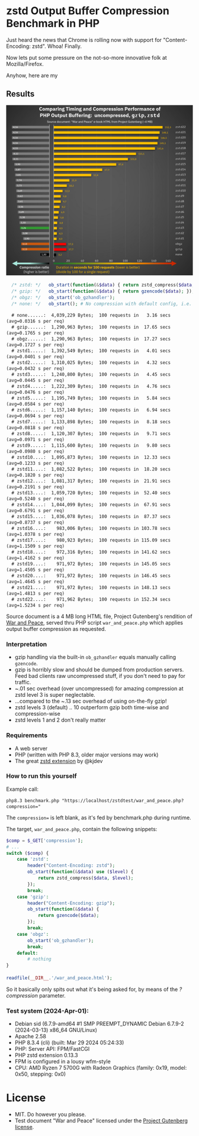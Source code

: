 
# zstd Output Buffer Compression Benchmark in PHP

Just heard the news that Chrome is rolling now with support for "Content-Encoding: zstd". Whoa! Finally.

Now lets put some pressure on the not-so-more innovative folk at Mozilla/Firefox.

Anyhow, here are my

## Results

![zz_result_chart.png](https://github.com/jab4/zstdtest/blob/master/zz_result_chart.png?raw=true)

```PHP
  /* zstd: */   ob_start(function(&$data) { return zstd_compress($data, $level); });
  /* gzip: */   ob_start(function(&$data) { return gzencode($data); });
  /* obgz: */   ob_start('ob_gzhandler');
  /* none: */   ob_start(); # No compression with default config, i.e. zlib.output_compression = Off 
```
```
  # none......:  4,039,229 Bytes;  100 requests in   3.16 secs  (avg=0.0316 s per req)
  # gzip......:  1,290,963 Bytes;  100 requests in  17.65 secs  (avg=0.1765 s per req)
  # obgz......:  1,290,963 Bytes;  100 requests in  17.27 secs  (avg=0.1727 s per req)
  # zstd1.....:  1,392,549 Bytes;  100 requests in   4.01 secs  (avg=0.0401 s per req)
  # zstd2.....:  1,310,025 Bytes;  100 requests in   4.32 secs  (avg=0.0432 s per req)
  # zstd3.....:  1,240,800 Bytes;  100 requests in   4.45 secs  (avg=0.0445 s per req)
  # zstd4.....:  1,222,309 Bytes;  100 requests in   4.76 secs  (avg=0.0476 s per req)
  # zstd5.....:  1,195,749 Bytes;  100 requests in   5.84 secs  (avg=0.0584 s per req)
  # zstd6.....:  1,157,140 Bytes;  100 requests in   6.94 secs  (avg=0.0694 s per req)
  # zstd7.....:  1,133,898 Bytes;  100 requests in   8.18 secs  (avg=0.0818 s per req)
  # zstd8.....:  1,120,307 Bytes;  100 requests in   9.71 secs  (avg=0.0971 s per req)
  # zstd9.....:  1,115,600 Bytes;  100 requests in   9.80 secs  (avg=0.0980 s per req)
  # zstd10....:  1,095,873 Bytes;  100 requests in  12.33 secs  (avg=0.1233 s per req)
  # zstd11....:  1,082,522 Bytes;  100 requests in  18.20 secs  (avg=0.1820 s per req)
  # zstd12....:  1,081,317 Bytes;  100 requests in  21.91 secs  (avg=0.2191 s per req)
  # zstd13....:  1,059,720 Bytes;  100 requests in  52.40 secs  (avg=0.5240 s per req)
  # zstd14....:  1,044,099 Bytes;  100 requests in  67.91 secs  (avg=0.6791 s per req)
  # zstd15....:  1,036,078 Bytes;  100 requests in  87.37 secs  (avg=0.8737 s per req)
  # zstd16....:    983,006 Bytes;  100 requests in 103.78 secs  (avg=1.0378 s per req)
  # zstd17....:    980,923 Bytes;  100 requests in 115.09 secs  (avg=1.1509 s per req)
  # zstd18....:    972,316 Bytes;  100 requests in 141.62 secs  (avg=1.4162 s per req)
  # zstd19....:    971,972 Bytes;  100 requests in 145.05 secs  (avg=1.4505 s per req)
  # zstd20....:    971,972 Bytes;  100 requests in 146.45 secs  (avg=1.4645 s per req)
  # zstd21....:    971,972 Bytes;  100 requests in 148.13 secs  (avg=1.4813 s per req)
  # zstd22....:    971,962 Bytes;  100 requests in 152.34 secs  (avg=1.5234 s per req)
```

Source document is a 4 MB long HTML file, Project Gutenberg's rendition of [War and Peace](https://www.gutenberg.org/files/2600/2600-h/2600-h.htm), 
served thru PHP script `war_and_peace.php` which applies output buffer compression as requested.

### Interpretation

- gzip handling via the built-in `ob_gzhandler` equals manually calling `gzencode`.
- gzip is horribly slow and should be dumped from production servers. Feed bad clients raw uncompressed stuff, if you don't need to pay for traffic.
- ~.01 sec overhead (over uncompressed) for amazing compression at zstd level 3 is super neglectable.
- ...compared to the ~.13 sec overhead of using on-the-fly gzip! 
- zstd levels 3 (default) .. 10 outperform gzip both time-wise and compression-wise
- zstd levels 1 and 2 don't really matter

### Requirements

- A web server
- PHP (written with PHP 8.3, older major versions may work)
- The great [zstd extension](https://github.com/kjdev/php-ext-zstd) by @kjdev 

### How to run this yourself

Example call:
```shell
php8.3 benchmark.php "https://localhost/zstdtest/war_and_peace.php?compression="
```
The `compression=` is left blank, as it's fed by benchmark.php during runtime.

The target, `war_and_peace.php`, contain the following snippets:
```PHP
$comp = $_GET['compression'];
# ...
switch ($comp) {
    case 'zstd':
        header("Content-Encoding: zstd");
        ob_start(function(&$data) use ($level) {
            return zstd_compress($data, $level);
        });
        break;
    case 'gzip':
        header("Content-Encoding: gzip");
        ob_start(function(&$data) {
            return gzencode($data);
        });
        break;
    case 'obgz':
        ob_start('ob_gzhandler');
        break;
    default:
        # nothing
}

readfile(__DIR__.'/war_and_peace.html');
```
So it basically only spits out what it's being asked for, by means of the _?compression_ parameter.

### Test system (2024-Apr-01): 
- Debian sid (6.7.9-amd64 #1 SMP PREEMPT_DYNAMIC Debian 6.7.9-2 (2024-03-13) x86_64 GNU/Linux)
- Apache 2.58
- PHP 8.3.4 (cli) (built: Mar 29 2024 05:24:33)
- PHP: Server API: FPM/FastCGI
- PHP zstd extension 0.13.3
- FPM is configured in a lousy wfm-style
- CPU: AMD Ryzen 7 5700G with Radeon Graphics (family: 0x19, model: 0x50, stepping: 0x0)

# License
- MIT. Do however you please.
- Test document "War and Peace" licensed under the [Project Gutenberg license](https://www.gutenberg.org/policy/license.html).
